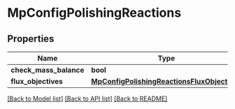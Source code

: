 # MpConfigPolishingReactions

## Properties
Name | Type | Description | Notes
------------ | ------------- | ------------- | -------------
**check_mass_balance** | **bool** |  | [optional] 
**flux_objectives** | [**MpConfigPolishingReactionsFluxObjectives**](MpConfigPolishingReactionsFluxObjectives.md) |  | [optional] 

[[Back to Model list]](../README.md#documentation-for-models) [[Back to API list]](../README.md#documentation-for-api-endpoints) [[Back to README]](../README.md)

